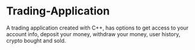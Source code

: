 # Trading-Application
A trading application created with C++, has options to get access to your account info, deposit your money, withdraw your money, user history, crypto bought and sold.
